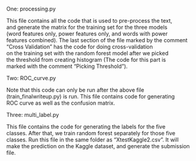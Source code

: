 One: processing.py

This	file	contains	all	the	code	that	is	used	to	pre-process	the	text,	
and	generate	the	matrix	for	the	training	set	for	the	three	models	
(word	features	only,	power	features	only,	and	words	with	power	
features	combined).	The	last	section	of	the	file	marked	by	the	
comment	“Cross	Validation”	has	the	code	for	doing	cross-validation	
on	the	training	set	with	the	random	forest	model	after	we	picked	
the	threshold	from	creating	histogram	(The	code	for	this	part	is	
marked	with	the	comment	“Picking	Threshold”).

Two: ROC_curve.py

Note	that	this	code	can	only	be	run	after	the	above	file	
(train_finalwriteup.py)	is	run. This file	contains	code	for	generating	
ROC	curve	as	well	as	the	confusion	matrix.

Three: multi_label.py

This	file	contains the	code	for	generating	the	labels	for	the	five	
classes.	After	that,	we	train	random	forest	separately	for	those	five	
classes.	Run	this	file	in	the	same	folder	as	“XtestKaggle2.csv”.	It	will	
make	the	prediction	on	the	Kaggle	dataset,	and	generate	the	
submission	file.
